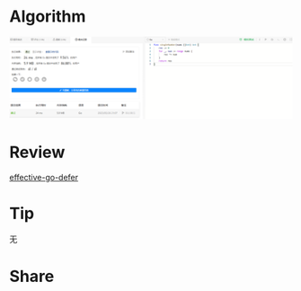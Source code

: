 # Algorithm

![算法](../../images/temp/ricardoyu-2023-03-26-lc.png "算法")

# Review

[effective-go-defer](https://go.dev/doc/effective_go#defer)

# Tip

无

# Share
